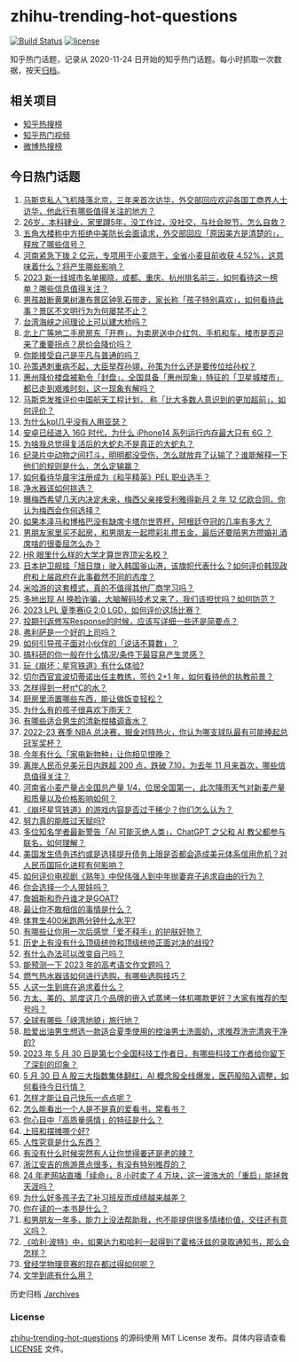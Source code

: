 # zhihu-trending-hot-questions

[![Build Status](https://github.com/justjavac/zhihu-trending-hot-questions/workflows/ci/badge.svg?branch=master)](https://github.com/justjavac/zhihu-trending-hot-questions/actions)
[![license](https://img.shields.io/github/license/justjavac/zhihu-trending-hot-questions)](https://github.com/justjavac/zhihu-trending-hot-questions/blob/master/LICENSE)

知乎热门话题，记录从 2020-11-24
日开始的知乎热门话题。每小时抓取一次数据，按天[归档](./archives)。

## 相关项目

- [知乎热搜榜](https://github.com/justjavac/zhihu-trending-top-search)
- [知乎热门视频](https://github.com/justjavac/zhihu-trending-hot-video)
- [微博热搜榜](https://github.com/justjavac/weibo-trending-hot-search)

## 今日热门话题

<!-- BEGIN -->
<!-- 最后更新时间 Wed May 31 2023 09:03:12 GMT+0800 (China Standard Time) -->

1. [马斯克私人飞机降落北京，三年来首次访华，外交部回应欢迎各国工商界人士访华，他此行有哪些值得关注的地方？](https://www.zhihu.com/question/603832271)
1. [26岁，本科肄业，家里蹲5年，没工作过，没社交，与社会脱节，怎么自救？](https://www.zhihu.com/question/299259221)
1. [五角大楼称中方拒绝中美防长会面请求，外交部回应「原因美方是清楚的」，释放了哪些信号？](https://www.zhihu.com/question/603829127)
1. [河南紧急下拨 2 亿元，专项用于小麦烘干，全省小麦目前收获 4.52%，这意味着什么？将产生哪些影响？](https://www.zhihu.com/question/603823460)
1. [2023 新一线城市名单揭晓，成都、重庆、杭州排名前三，如何看待这一榜单？哪些信息值得关注？](https://www.zhihu.com/question/603827354)
1. [男孩敲断黄果树瀑布景区钟乳石带走，家长称「孩子特别喜欢」，如何看待此事？景区不文明行为为何屡禁不止？](https://www.zhihu.com/question/603621134)
1. [台湾海峡之间理论上可以建大桥吗？](https://www.zhihu.com/question/53828775)
1. [北上广等地二手房房东「开卷」，为卖房送中介红包、手机和车，楼市是否迎来了重要拐点？房价会降价吗？](https://www.zhihu.com/question/603843052)
1. [你能接受自己是平凡与普通的吗？](https://www.zhihu.com/question/603737511)
1. [孙策遇刺重病不起，大臣举荐孙翊，孙策为什么还是要传位给孙权？](https://www.zhihu.com/question/526396866)
1. [惠州降价楼盘被勒令「封盘」，全国具备「惠州现象」特征的「卫星城楼市」都已走到艰难时刻，这一现象有解吗？](https://www.zhihu.com/question/603631902)
1. [马斯克发推评价中国航天工程计划， 称「比大多数人意识到的更加超前」，如何评价？](https://www.zhihu.com/question/603792670)
1. [为什么kpl几乎没有人用亚瑟？](https://www.zhihu.com/question/341337474)
1. [安卓已经进入 16G 时代，为什么 iPhone14 系列运行内存最大只有 6G ？](https://www.zhihu.com/question/602238086)
1. [为啥我总觉得复活后的大蛇丸不是真正的大蛇丸？](https://www.zhihu.com/question/598499331)
1. [纪录片中动物之间打斗，明明都没受伤，怎么就放弃了认输了？谁能解释一下他们的规则是什么，怎么定输赢？](https://www.zhihu.com/question/339743957)
1. [如何看待华晨宇注册成为《和平精英》PEL 职业选手？](https://www.zhihu.com/question/603809412)
1. [净水器该如何挑选？](https://www.zhihu.com/question/27201497)
1. [曝梅西希望几天内决定未来，梅西父亲接受利雅得新月 2 年 12 亿欧合同，你认为梅西会作何选择？](https://www.zhihu.com/question/603785567)
1. [如果本泽马和博格巴没有缺席卡塔尔世界杯，阿根廷夺冠的几率有多大？](https://www.zhihu.com/question/603555991)
1. [男朋友家里买不起房，和男朋友一起攒彩礼攒五金，最后还要陪男方攒婚礼酒席啥的很委屈怎么办？](https://www.zhihu.com/question/596101076)
1. [HR 眼里什么样的大学才算世界顶尖名校？](https://www.zhihu.com/question/321363319)
1. [日本护卫舰挂「旭日旗」驶入韩国釜山港，该旗帜代表什么？如何评价韩现政府和上届政府在此事截然不同的态度？](https://www.zhihu.com/question/603790461)
1. [米哈游的这套模式，真的不值得其他厂商学习吗？](https://www.zhihu.com/question/423801471)
1. [多地出现 AI 换脸诈骗，大脑解码技术又来了，我们该担忧吗？如何防范？](https://www.zhihu.com/question/603797685)
1. [2023 LPL 夏季赛iG 2:0 LGD，如何评价这场比赛？](https://www.zhihu.com/question/603883576)
1. [投期刊返修写Response的时候，应该写详细一些还是简要点？](https://www.zhihu.com/question/512498367)
1. [弗利萨是一个好的上司吗？](https://www.zhihu.com/question/310918169)
1. [如何引导孩子面对小伙伴的「说话不算数」？](https://www.zhihu.com/question/577666353)
1. [搞科研的你一般在什么情况/条件下最容易产生灵感？](https://www.zhihu.com/question/457212453)
1. [玩《崩坏：星穹铁道》有什么体验?](https://www.zhihu.com/question/603047482)
1. [切尔西官宣波切蒂诺出任主教练，签约 2+1 年，如何看待他的执教前景？](https://www.zhihu.com/question/603698155)
1. [怎样得到一杯π°C的水？](https://www.zhihu.com/question/591997512)
1. [厨房里添置哪些东西，能让做饭变轻松？](https://www.zhihu.com/question/414442804)
1. [为什么有的孩子很喜欢下雨天？](https://www.zhihu.com/question/603675466)
1. [有哪些适合男生的清新柑橘调香水？](https://www.zhihu.com/question/525475263)
1. [2022-23 赛季 NBA 总决赛，掘金对阵热火，你认为哪支球队最有可能捧起总冠军奖杯？](https://www.zhihu.com/question/603799623)
1. [今年有什么「家电新物种」让你相见恨晚？](https://www.zhihu.com/question/595318533)
1. [离岸人民币兑美元日内跌超 200 点，跌破 7.10，为去年 11 月来首次，哪些信息值得关注？](https://www.zhihu.com/question/603805125)
1. [河南省小麦产量占全国总产量 1/4，位居全国第一，此次降雨天气对新麦产量和质量以及价格影响如何？](https://www.zhihu.com/question/603799312)
1. [《崩坏星穹铁道》的游戏内容是否过于稀少？你们怎么认为？](https://www.zhihu.com/question/601853715)
1. [努力真的能胜过天赋吗?](https://www.zhihu.com/question/600642873)
1. [多位知名学者最新警告「AI 可能灭绝人类」，ChatGPT 之父和 AI 教父都参与联名，如何理解？](https://www.zhihu.com/question/603915413)
1. [美国发生债务违约或是选择提升债务上限是否都会造成美元体系信用危机？对人民币国际化进程有何影响？](https://www.zhihu.com/question/602981822)
1. [如何评价电视剧《熟年》中倪伟强人到中年抛妻弃子追求自由的行为？](https://www.zhihu.com/question/603509560)
1. [你会选择一个人带娃吗？](https://www.zhihu.com/question/523452874)
1. [詹姆斯和乔丹谁才是GOAT?](https://www.zhihu.com/question/602933638)
1. [最让你不敢相信的事情是什么？](https://www.zhihu.com/question/270265976)
1. [体育生400米跑两分钟什么水平?](https://www.zhihu.com/question/594991592)
1. [有哪些让你用一次后感觉「爱不释手」的护肤好物？](https://www.zhihu.com/question/596536463)
1. [历史上有没有什么顶级统帅和顶级统帅正面对决的战役?](https://www.zhihu.com/question/458272979)
1. [有什么办法可以改变自己吗？](https://www.zhihu.com/question/603877948)
1. [能预测一下 2023 年的高考语文作文题吗？](https://www.zhihu.com/question/598414587)
1. [燃气热水器该如何进行选购，有哪些选购技巧？](https://www.zhihu.com/question/435616929)
1. [人这一生到底在追求着什么？](https://www.zhihu.com/question/603420712)
1. [方太、美的、凯度这几个品牌的嵌入式蒸烤一体机哪款更好？大家有推荐的型号吗？](https://www.zhihu.com/question/601098924)
1. [全球有哪些「峡湾地貌」旅行地？](https://www.zhihu.com/question/602415429)
1. [脸爱出油男生想选一款适合夏季使用的控油男士洗面奶，求推荐洗完清爽干净的?](https://www.zhihu.com/question/533833324)
1. [2023 年 5 月 30 日是第七个全国科技工作者日，有哪些科技工作者给你留下了深刻的印象？](https://www.zhihu.com/question/603287863)
1. [5 月 30 日 A 股三大指数集体翻红，AI 概念股全线爆发，医药股陷入调整，如何看待今日行情？](https://www.zhihu.com/question/603789257)
1. [怎样才能让自己快乐一点点呢？](https://www.zhihu.com/question/603486360)
1. [怎么能看出一个人是不是真的爱看书，常看书？](https://www.zhihu.com/question/21078610)
1. [你心目中「高质量感情」的特征是什么？](https://www.zhihu.com/question/599210398)
1. [上班和摆摊哪个好?](https://www.zhihu.com/question/602320250)
1. [人性究竟是什么东西？](https://www.zhihu.com/question/601506245)
1. [有没有什么时候突然有人让你觉得姜还是老的辣？](https://www.zhihu.com/question/27470964)
1. [浙江安吉的旅游景点很多，有没有特别推荐的？](https://www.zhihu.com/question/329987947)
1. [24 年老网站直播「续命」，8 小时卖了 4 万块，这一波浩大的「重启」能拯救天涯吗？](https://www.zhihu.com/question/603776523)
1. [为什么好多孩子去了补习班反而成绩越来越差？](https://www.zhihu.com/question/440361076)
1. [你在读的一本书是什么？](https://www.zhihu.com/question/603876525)
1. [和男朋友一年多，能力上没法帮助我，也不能提供很多情绪价值，交往还有意义吗？](https://www.zhihu.com/question/600477983)
1. [《哈利·波特》中，如果达力和哈利一起得到了霍格沃兹的录取通知书，那么会怎样？](https://www.zhihu.com/question/342252528)
1. [曾经学物理竞赛的现在都过得如何呢？](https://www.zhihu.com/question/28585187)
1. [文学到底有什么用？](https://www.zhihu.com/question/24150966)

<!-- END -->

历史归档 [./archives](./archives)

### License

[zhihu-trending-hot-questions](https://github.com/justjavac/zhihu-trending-hot-questions)
的源码使用 MIT License 发布。具体内容请查看 [LICENSE](./LICENSE) 文件。
